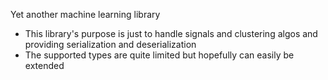Yet another machine learning library

- This library's purpose is just to handle signals and clustering algos and providing serialization and deserialization
- The supported types are quite limited but hopefully can easily be extended


